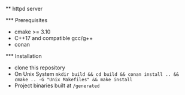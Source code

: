 ** httpd server

*** Prerequisites
 * cmake >= 3.10
 * C++17 and compatible gcc/g++
 * conan

*** Installation

 * clone this repository
 * On Unix System `mkdir build && cd build && conan install .. && cmake .. -G "Unix Makefiles" && make install`
 * Project binaries built at `/generated`